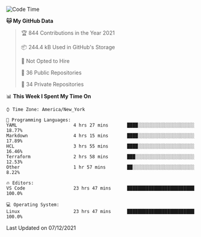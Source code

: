 <!--START_SECTION:waka-->
![Code Time](http://img.shields.io/badge/Code%20Time-33%20hrs%2036%20mins-blue)

**🐱 My GitHub Data** 

> 🏆 844 Contributions in the Year 2021
 > 
> 📦 244.4 kB Used in GitHub's Storage 
 > 
> 🚫 Not Opted to Hire
 > 
> 📜 36 Public Repositories 
 > 
> 🔑 34 Private Repositories  
 > 
📊 **This Week I Spent My Time On** 

```text
⌚︎ Time Zone: America/New_York

💬 Programming Languages: 
YAML                     4 hrs 27 mins       ████░░░░░░░░░░░░░░░░░░░░░   18.77% 
Markdown                 4 hrs 15 mins       ████░░░░░░░░░░░░░░░░░░░░░   17.89% 
HCL                      3 hrs 55 mins       ████░░░░░░░░░░░░░░░░░░░░░   16.46% 
Terraform                2 hrs 58 mins       ███░░░░░░░░░░░░░░░░░░░░░░   12.53% 
Other                    1 hr 57 mins        ██░░░░░░░░░░░░░░░░░░░░░░░   8.22%

🔥 Editors: 
VS Code                  23 hrs 47 mins      █████████████████████████   100.0%

💻 Operating System: 
Linux                    23 hrs 47 mins      █████████████████████████   100.0%

```


 Last Updated on 07/12/2021
<!--END_SECTION:waka-->